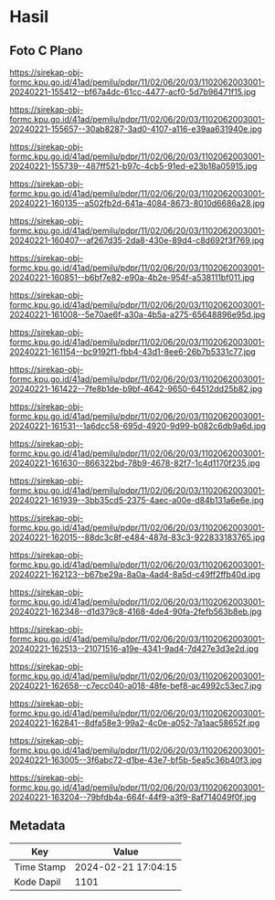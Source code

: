 # Hasil

## Foto C Plano

https://sirekap-obj-formc.kpu.go.id/41ad/pemilu/pdpr/11/02/06/20/03/1102062003001-20240221-155412--bf67a4dc-61cc-4477-acf0-5d7b96471f15.jpg

https://sirekap-obj-formc.kpu.go.id/41ad/pemilu/pdpr/11/02/06/20/03/1102062003001-20240221-155657--30ab8287-3ad0-4107-a116-e39aa631940e.jpg

https://sirekap-obj-formc.kpu.go.id/41ad/pemilu/pdpr/11/02/06/20/03/1102062003001-20240221-155739--487ff521-b97c-4cb5-91ed-e23b18a05915.jpg

https://sirekap-obj-formc.kpu.go.id/41ad/pemilu/pdpr/11/02/06/20/03/1102062003001-20240221-160135--a502fb2d-641a-4084-8673-8010d6686a28.jpg

https://sirekap-obj-formc.kpu.go.id/41ad/pemilu/pdpr/11/02/06/20/03/1102062003001-20240221-160407--af267d35-2da8-430e-89d4-c8d692f3f769.jpg

https://sirekap-obj-formc.kpu.go.id/41ad/pemilu/pdpr/11/02/06/20/03/1102062003001-20240221-160851--b6bf7e82-e90a-4b2e-954f-a538111bf011.jpg

https://sirekap-obj-formc.kpu.go.id/41ad/pemilu/pdpr/11/02/06/20/03/1102062003001-20240221-161008--5e70ae6f-a30a-4b5a-a275-65648896e95d.jpg

https://sirekap-obj-formc.kpu.go.id/41ad/pemilu/pdpr/11/02/06/20/03/1102062003001-20240221-161154--bc9192f1-fbb4-43d1-8ee6-26b7b5331c77.jpg

https://sirekap-obj-formc.kpu.go.id/41ad/pemilu/pdpr/11/02/06/20/03/1102062003001-20240221-161422--7fe8b1de-b9bf-4642-9650-64512dd25b82.jpg

https://sirekap-obj-formc.kpu.go.id/41ad/pemilu/pdpr/11/02/06/20/03/1102062003001-20240221-161531--1a6dcc58-695d-4920-9d99-b082c6db9a6d.jpg

https://sirekap-obj-formc.kpu.go.id/41ad/pemilu/pdpr/11/02/06/20/03/1102062003001-20240221-161630--866322bd-78b9-4678-82f7-1c4d1170f235.jpg

https://sirekap-obj-formc.kpu.go.id/41ad/pemilu/pdpr/11/02/06/20/03/1102062003001-20240221-161939--3bb35cd5-2375-4aec-a00e-d84b131a6e6e.jpg

https://sirekap-obj-formc.kpu.go.id/41ad/pemilu/pdpr/11/02/06/20/03/1102062003001-20240221-162015--88dc3c8f-e484-487d-83c3-922833183765.jpg

https://sirekap-obj-formc.kpu.go.id/41ad/pemilu/pdpr/11/02/06/20/03/1102062003001-20240221-162123--b67be29a-8a0a-4ad4-8a5d-c49ff2ffb40d.jpg

https://sirekap-obj-formc.kpu.go.id/41ad/pemilu/pdpr/11/02/06/20/03/1102062003001-20240221-162348--d1d379c8-4168-4de4-90fa-2fefb563b8eb.jpg

https://sirekap-obj-formc.kpu.go.id/41ad/pemilu/pdpr/11/02/06/20/03/1102062003001-20240221-162513--21071516-a19e-4341-9ad4-7d427e3d3e2d.jpg

https://sirekap-obj-formc.kpu.go.id/41ad/pemilu/pdpr/11/02/06/20/03/1102062003001-20240221-162658--c7ecc040-a018-48fe-bef8-ac4992c53ec7.jpg

https://sirekap-obj-formc.kpu.go.id/41ad/pemilu/pdpr/11/02/06/20/03/1102062003001-20240221-162841--8dfa58e3-99a2-4c0e-a052-7a1aac58652f.jpg

https://sirekap-obj-formc.kpu.go.id/41ad/pemilu/pdpr/11/02/06/20/03/1102062003001-20240221-163005--3f6abc72-d1be-43e7-bf5b-5ea5c36b40f3.jpg

https://sirekap-obj-formc.kpu.go.id/41ad/pemilu/pdpr/11/02/06/20/03/1102062003001-20240221-163204--79bfdb4a-664f-44f9-a3f9-8af714049f0f.jpg


## Metadata

| Key        | Value               |
| ---------- | ------------------- |
| Time Stamp | 2024-02-21 17:04:15 |
| Kode Dapil | 1101                |



